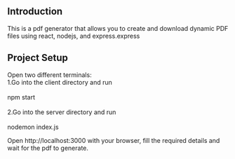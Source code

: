 ## Introduction
This is a pdf generator that allows you to create and download dynamic PDF files using react, nodejs, and express.express

## Project Setup
  Open two different terminals:<br/>
  1.Go into the client directory and run<br/><br/>
    npm start <br/><br/>
  2.Go into the server directory and run<br/><br/>
    nodemon index.js

Open http://localhost:3000 with your browser, fill the required details and wait for the pdf to generate.
